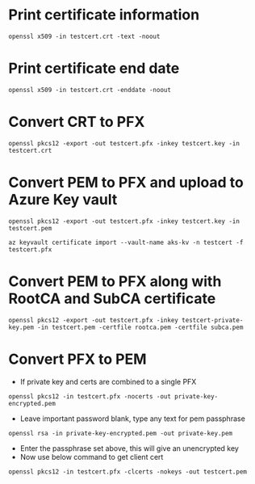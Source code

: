 # Print certificate information
```shell
openssl x509 -in testcert.crt -text -noout
```

# Print certificate end date
```shell
openssl x509 -in testcert.crt -enddate -noout
```

# Convert CRT to PFX
```shell
openssl pkcs12 -export -out testcert.pfx -inkey testcert.key -in testcert.crt
```

# Convert PEM to PFX and upload to Azure Key vault
```shell
openssl pkcs12 -export -out testcert.pfx -inkey testcert.key -in testcert.pem
```
```shell
az keyvault certificate import --vault-name aks-kv -n testcert -f testcert.pfx
```

# Convert PEM to PFX along with RootCA and SubCA certificate
```shell
openssl pkcs12 -export -out testcert.pfx -inkey testcert-private-key.pem -in testcert.pem -certfile rootca.pem -certfile subca.pem
```

# Convert PFX to PEM
- If private key and certs are combined to a single PFX
```shell
openssl pkcs12 -in testcert.pfx -nocerts -out private-key-encrypted.pem
```
- Leave important password blank, type any text for pem passphrase
```shell
openssl rsa -in private-key-encrypted.pem -out private-key.pem
```
- Enter the passphrase set above, this will give an unencrypted key
- Now use below command to get client cert
```shell
openssl pkcs12 -in testcert.pfx -clcerts -nokeys -out testcert.pem
```